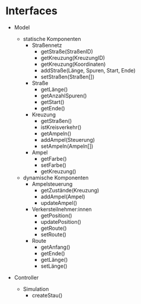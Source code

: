 # Interfaces

- Model
  - statische Komponenten
    - Straßennetz
      -  getStraße(StraßenID)
      -  getKreuzung(KreuzungID)
      -  getKreuzung(Koordinaten)
      -  addStraße(Länge, Spuren, Start, Ende)
      -  setStraßen(Straßen[])
    - Straße
      - getLänge()
      - getAnzahlSpuren()
      - getStart()
      - getEnde()
    - Kreuzung
      - getStraßen()
      - istKreisverkehr()
      - getAmpeln()
      - addAmpel(Steuerung)
      - setAmpeln(Ampeln[])
    - Ampel
      - getFarbe()
      - setFarbe()
      - getKreuzung()    
  - dynamische Komponenten
    - Ampelsteuerung
      - getZustände(Kreuzung)
      - addAmpel(Ampel)
      - updateAmpel()
    - Verkersteilnehmer:innen
      - getPosition()
      - updatePosition()
      - getRoute()
      - setRoute()
    - Route
      - getAnfang()
      - getEnde()
      - getLänge()
      - setLänge()

- Controller
  - Simulation
    - createStau()
      
